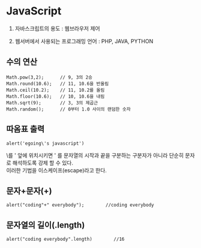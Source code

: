 # JavaScript
1. 자바스크립트의 용도 : 웹브라우저 제어

2. 웹서버에서 사용되는 프로그래밍 언어 : PHP, JAVA, PYTHON

## 수의 연산
 	Math.pow(3,2);		// 9, 3의 2승 
	Math.round(10.6);	// 11, 10.6을 반올림
	Math.ceil(10.2); 	// 11, 10.2를 올림
	Math.floor(10.6); 	// 10, 10.6을 내림
	Math.sqrt(9); 		// 3, 3의 제곱근
	Math.random(); 		// 0부터 1.0 사이의 랜덤한 숫자

## 따옴표 출력
	alert('egoing\'s javascript')
 \를 ' 앞에 위치시키면 ' 를 문자열의 시작과 끝을 구분하는 구분자가 아니라 단순히 문자로 해석하도록 강제 할 수 있다. \
 이러한 기법을 이스케이프(escape)라고 한다.	


## 문자+문자(+)
	alert("coding"+" everybody");        //coding everybody
	
## 문자열의 길이(.length)
	alert("coding everybody".length)        //16

	  
